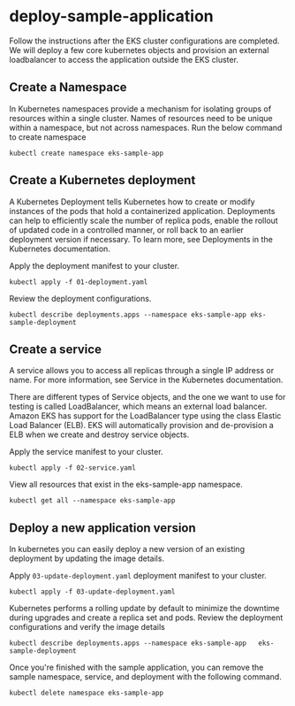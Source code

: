 # deploy-sample-application

Follow the instructions after the EKS cluster configurations are completed. We will deploy a few core kubernetes objects and provision an external loadbalancer to access the application outside the EKS cluster.

## Create a Namespace

In Kubernetes namespaces provide a mechanism for isolating groups of resources within a single cluster. Names of resources need to be unique within a namespace, but not across namespaces. Run the below command to create namespace

    kubectl create namespace eks-sample-app

## Create a Kubernetes deployment

A Kubernetes Deployment tells Kubernetes how to create or modify instances of the pods that hold a containerized application. Deployments can help to efficiently scale the number of replica pods, enable the rollout of updated code in a controlled manner, or roll back to an earlier deployment version if necessary. To learn more, see Deployments in the Kubernetes documentation.

Apply the deployment manifest to your cluster.

    kubectl apply -f 01-deployment.yaml

Review the deployment configurations.

    kubectl describe deployments.apps --namespace eks-sample-app eks-sample-deployment


## Create a service

A service allows you to access all replicas through a single IP address or name. For more information, see Service in the Kubernetes documentation.

There are different types of Service objects, and the one we want to use for testing is called LoadBalancer, which means an external load balancer. Amazon EKS has support for the LoadBalancer type using the class Elastic Load Balancer (ELB). EKS will automatically provision and de-provision a ELB when we create and destroy service objects.

Apply the service manifest to your cluster.

	kubectl apply -f 02-service.yaml

View all resources that exist in the eks-sample-app namespace.

	kubectl get all --namespace eks-sample-app

## Deploy a new application version

In kubernetes you can easily deploy a new version of an existing deployment by updating the image details.

Apply `03-update-deployment.yaml` deployment manifest to your cluster.

    kubectl apply -f 03-update-deployment.yaml

Kubernetes performs a rolling update by default to minimize the downtime during upgrades and create a replica set and pods.
Review the deployment configurations and verify the image details

    kubectl describe deployments.apps --namespace eks-sample-app   eks-sample-deployment

Once you're finished with the sample application, you can remove the sample namespace, service, and deployment with the following command.

    kubectl delete namespace eks-sample-app




